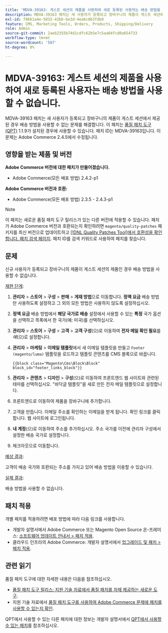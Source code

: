 ```yaml
---
title: 'MDVA-39163: 게스트 세션의 제품을 사용하여 새로 등록된 사용자는 배송 방법을 사용할 수 없음'
description: MDVA-39163 패치는 새 사용자가 등록되고 장바구니의 제품이 게스트 세션에서 제공된 경우 배송 방법을 사용할 수 없는 문제를 해결합니다. 이 패치는 [Quality Patches Tool (QPT)](/help/announcements/adobe-commerce-announcements/magento-quality-patches-released-new-tool-to-self-serve-quality-patches.md) 1.1.9가 설치된 경우 사용할 수 있습니다. 패치 ID는 MDVA-39163입니다. 이 문제는 Adobe Commerce 2.4.5에서 수정됩니다.
exl-id: f8661a4e-5832-41bb-be3d-4ea6c863fdb9
feature: CMS, Marketing Tools, Orders, Products, Shipping/Delivery
role: Admin
source-git-commit: 2aeb2355b74d1cdfc62b5e7c5aa04fcd0a654733
workflow-type: tm+mt
source-wordcount: '587'
ht-degree: 0%

---
```


# MDVA-39163: 게스트 세션의 제품을 사용하여 새로 등록된 사용자는 배송 방법을 사용할 수 없습니다.

MDVA-39163 패치는 새 사용자가 등록되고 장바구니의 제품이 게스트 세션에서 제공된 경우 배송 방법을 사용할 수 없는 문제를 해결합니다. 이 패치는 [품질 패치 도구(QPT)](/help/announcements/adobe-commerce-announcements/magento-quality-patches-released-new-tool-to-self-serve-quality-patches.md) 1.1.9가 설치된 경우에 사용할 수 있습니다. 패치 ID는 MDVA-39163입니다. 이 문제는 Adobe Commerce 2.4.5에서 수정됩니다.

## 영향을 받는 제품 및 버전

**Adobe Commerce 버전에 대한 패치가 만들어졌습니다.**

* Adobe Commerce(모든 배포 방법) 2.4.2-p1

**Adobe Commerce 버전과 호환:**

* Adobe Commerce(모든 배포 방법) 2.3.5 - 2.4.3-p1

>[!NOTE]
>
>이 패치는 새로운 품질 패치 도구 릴리스가 있는 다른 버전에 적용할 수 있습니다. 패치가 Adobe Commerce 버전과 호환되는지 확인하려면 `magento/quality-patches` 패키지를 최신 버전으로 업데이트하고 [[!DNL Quality Patches Tool]에서 호환성을 확인합니다. 패치 검색 페이지](https://experienceleague.adobe.com/tools/commerce-quality-patches/index.html?lang=ko). 패치 ID를 검색 키워드로 사용하여 패치를 찾습니다.

## 문제

신규 사용자가 등록되고 장바구니의 제품이 게스트 세션의 제품인 경우 배송 방법을 사용할 수 없습니다.

<u>재현 단계</u>:

1. **관리자** > **스토어** > **구성** > **판매** > **게재 방법**&#x200B;으로 이동합니다. **정액 요금** 배송 방법만 사용하도록 설정하고 그 외의 모든 방법은 사용하지 않도록 설정하십시오.
1. **정액 요금** 배송 방법에서 **해당 국가로 배송** 설정에서 사용할 수 있는 **특정** 국가 옵션을 선택하고 목록에서 한 국가(예: 미국)를 선택하십시오.
1. **관리자** > **스토어** > **구성** > **고객** > **고객 구성**(으)로 이동하여 **전자 메일 확인 필요**&#x200B;를 _예_(으)로 설정합니다.
1. **관리자** > **마케팅** > **이메일 템플릿**&#x200B;에서 새 이메일 템플릿을 만들고 `Footer (magento/luma)` 템플릿을 로드하고 템플릿 콘텐츠를 CMS 블록으로 바꿉니다.

   ```CMS
   {{block class="Magento\Cms\Block\Block" block_id="footer_links_block"}}
   ```

1. **관리자** > **콘텐츠** > **디자인** > **구성**(으)로 이동하여 프론트엔드 웹 사이트와 관련된 테마를 선택하십시오. &quot;바닥글 템플릿&quot;을 새로 만든 전자 메일 템플릿으로 설정합니다.
1. 프론트엔드로 이동하여 제품을 장바구니에 추가합니다.
1. 고객을 만듭니다. 이메일 주소를 확인하는 이메일을 받게 됩니다. 확인 링크를 클릭합니다. 웹 사이트에 로그인됩니다.
1. **내 계정**(으)로 이동하여 주소를 추가하십시오. 주소 국가를 이전에 관리자 구성에서 설정한 배송 국가로 설정합니다.
1. 체크아웃으로 이동합니다.

<u>예상 결과</u>:

고객이 배송 국가와 호환되는 주소를 가지고 있어 배송 방법을 이용할 수 있습니다.

<u>실제 결과</u>:

배송 방법을 사용할 수 없습니다.

## 패치 적용

개별 패치를 적용하려면 배포 방법에 따라 다음 링크를 사용합니다.

* 개발자 설명서에서 Adobe Commerce 또는 Magento Open Source 온-프레미스: [소프트웨어 업데이트 안내서 > 패치 적용](https://experienceleague.adobe.com/ko/docs/commerce-operations/tools/quality-patches-tool/usage).
* 클라우드 인프라의 Adobe Commerce: 개발자 설명서에서 [업그레이드 및 패치 > 패치 적용](https://experienceleague.adobe.com/ko/docs/commerce-cloud-service/user-guide/develop/upgrade/apply-patches).

## 관련 읽기

품질 패치 도구에 대한 자세한 내용은 다음을 참조하십시오.

* [품질 패치 도구 릴리스: 지원 기술 자료에서 품질 패치를 자체 제공하는 새로운 도구](/help/announcements/adobe-commerce-announcements/magento-quality-patches-released-new-tool-to-self-serve-quality-patches.md).
* 지원 기술 자료에서 [품질 패치 도구를 사용하여 Adobe Commerce 문제에 패치를 사용할 수 있는지 확인](/help/support-tools/patches-available-in-qpt-tool/check-patch-for-magento-issue-with-magento-quality-patches.md).

QPT에서 사용할 수 있는 다른 패치에 대한 정보는 개발자 설명서에서 [QPT에서 사용할 수 있는 패치](https://experienceleague.adobe.com/tools/commerce-quality-patches/index.html?lang=ko)를 참조하십시오.
